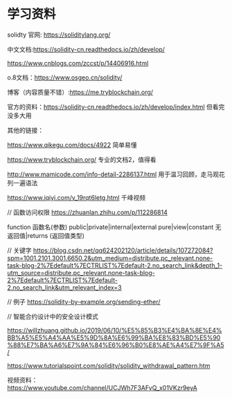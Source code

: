 # 学习资料

solidty 官网: https://soliditylang.org/
   
中文文档:https://solidity-cn.readthedocs.io/zh/develop/
    
     
https://www.cnblogs.com/zccst/p/14406916.html
 
o.8文档：https://www.osgeo.cn/solidity/
    
博客（内容质量不错）:https://me.tryblockchain.org/


    

官方的资料：https://solidity-cn.readthedocs.io/zh/develop/index.html 但看完没多大用

其他的链接：

https://www.qikegu.com/docs/4922 简单易懂

https://www.tryblockchain.org/ 专业的文档2，值得看

http://www.mamicode.com/info-detail-2286137.html 用于温习回顾，走马观花列一遍语法

https://www.iqiyi.com/v_19rqt6letg.html 千峰视频

// 函数访问权限
https://zhuanlan.zhihu.com/p/112286814

function 函数名(参数)  public|private|internal|external  pure|view|constant  无返回值|returns (返回值类型)

// 关键字
https://blog.csdn.net/qq624202120/article/details/107272084?spm=1001.2101.3001.6650.2&utm_medium=distribute.pc_relevant.none-task-blog-2%7Edefault%7ECTRLIST%7Edefault-2.no_search_link&depth_1-utm_source=distribute.pc_relevant.none-task-blog-2%7Edefault%7ECTRLIST%7Edefault-2.no_search_link&utm_relevant_index=3

// 例子 
https://solidity-by-example.org/sending-ether/

//  智能合约设计中的安全设计模式

https://willzhuang.github.io/2019/06/10/%E5%85%B3%E4%BA%8E%E4%BB%A5%E5%A4%AA%E5%9D%8A%E6%99%BA%E8%83%BD%E5%90%88%E7%BA%A6%E7%9A%84%E6%96%B0%E8%AE%A4%E7%9F%A5/



https://www.tutorialspoint.com/solidity/solidity_withdrawal_pattern.htm

视频资料：
https://www.youtube.com/channel/UCJWh7F3AFyQ_x01VKzr9eyA